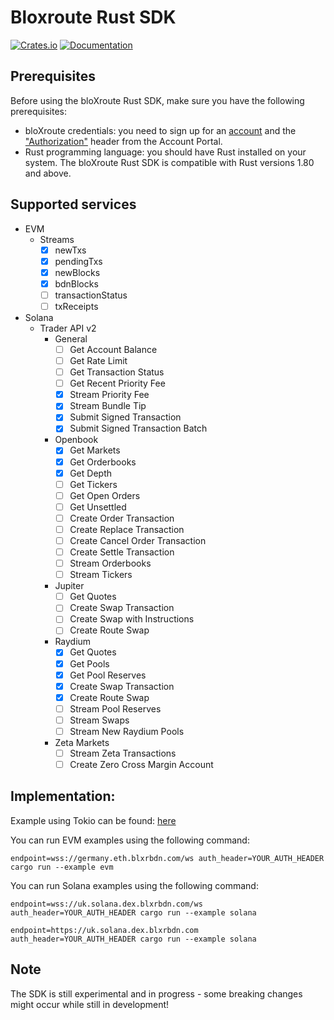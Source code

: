 # Bloxroute Rust SDK

[![Crates.io](https://img.shields.io/crates/v/bloxroute-sdk)](https://crates.io/crates/bloxroute-sdk)
[![Documentation](https://docs.rs/bloxroute-sdk/badge.svg)](https://docs.rs/bloxroute-sdk)

## Prerequisites

Before using the bloXroute Rust SDK, make sure you have the following prerequisites:

- bloXroute credentials: you need to sign up for an [account][account] and the ["Authorization"][authorization] header from the Account Portal.
- Rust programming language: you should have Rust installed on your system. The bloXroute Rust SDK is compatible with Rust versions 1.80 and above.

[account]: https://portal.bloxroute.com/register
[authorization]: https://docs.bloXroute.com/apis/authorization-headers

## Supported services

- EVM
    - Streams
        - [X] newTxs
        - [X] pendingTxs
        - [X] newBlocks
        - [X] bdnBlocks
        - [ ] transactionStatus
        - [ ] txReceipts
- Solana
    - Trader API v2
        - General 
            - [ ] Get Account Balance
            - [ ] Get Rate Limit
            - [ ] Get Transaction Status
            - [ ] Get Recent Priority Fee
            - [X] Stream Priority Fee
            - [X] Stream Bundle Tip
            - [X] Submit Signed Transaction
            - [X] Submit Signed Transaction Batch
        - Openbook
            - [X] Get Markets
            - [X] Get Orderbooks
            - [X] Get Depth
            - [ ] Get Tickers
            - [ ] Get Open Orders
            - [ ] Get Unsettled
            - [ ] Create Order Transaction
            - [ ] Create Replace Transaction
            - [ ] Create Cancel Order Transaction
            - [ ] Create Settle Transaction
            - [ ] Stream Orderbooks
            - [ ] Stream Tickers
        - Jupiter
            - [ ] Get Quotes
            - [ ] Create Swap Transaction
            - [ ] Create Swap with Instructions
            - [ ] Create Route Swap
        - Raydium
            - [X] Get Quotes
            - [X] Get Pools
            - [X] Get Pool Reserves
            - [X] Create Swap Transaction
            - [X] Create Route Swap
            - [ ] Stream Pool Reserves
            - [ ] Stream Swaps
            - [ ] Stream New Raydium Pools
        - Zeta Markets
            - [ ] Stream Zeta Transactions
            - [ ] Create Zero Cross Margin Account

## Implementation:
<p>Example using Tokio can be found: <a href="https://github.com/hjawhar/bloxroute-sdk-rs/tree/master/examples/tokio">here</a></p>
<p>You can run EVM examples using the following command:</p>

```
endpoint=wss://germany.eth.blxrbdn.com/ws auth_header=YOUR_AUTH_HEADER cargo run --example evm
```

<p>You can run Solana examples using the following command:</p>

```
endpoint=wss://uk.solana.dex.blxrbdn.com/ws auth_header=YOUR_AUTH_HEADER cargo run --example solana
```

```
endpoint=https://uk.solana.dex.blxrbdn.com auth_header=YOUR_AUTH_HEADER cargo run --example solana
```


## Note
<p>
The SDK is still experimental and in progress - some breaking changes might occur while still in development!
</p>